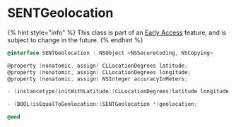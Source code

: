 # SENTGeolocation

{% hint style="info" %}
This class is part of an [Early Access](../../../appendix/feature-production-readiness.md) feature, and is subject to change in the future.
{% endhint %}

```objectivec
@interface SENTGeolocation : NSObject <NSSecureCoding, NSCopying>

@property (nonatomic, assign) CLLocationDegrees latitude;
@property (nonatomic, assign) CLLocationDegrees longitude;
@property (nonatomic, assign) NSInteger accuracyInMeters;

- (instancetype)initWithLatitude:(CLLocationDegrees)latitude longitude:(CLLocationDegrees)longitude accuracy:(CLLocationAccuracy)accuracy;

- (BOOL)isEqualToGeolocation:(SENTGeolocation *)geolocation;

@end
```
